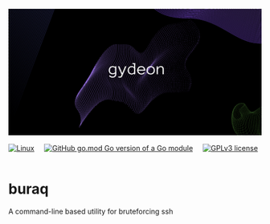 ![Banner](banner.png)

[![Linux](https://svgshare.com/i/Zhy.svg)](https://svgshare.com/i/Zhy.svg)&nbsp;&nbsp;&nbsp;&nbsp;
[![GitHub go.mod Go version of a Go module](https://img.shields.io/github/go-mod/go-version/gomods/athens.svg)](https://github.com/gomods/athens)&nbsp;&nbsp;&nbsp;&nbsp;
[![GPLv3 license](https://img.shields.io/badge/License-GPLv3-blue.svg)](http://perso.crans.org/besson/LICENSE.html)&nbsp;&nbsp;&nbsp;&nbsp;

# buraq

A command-line based utility for bruteforcing ssh
